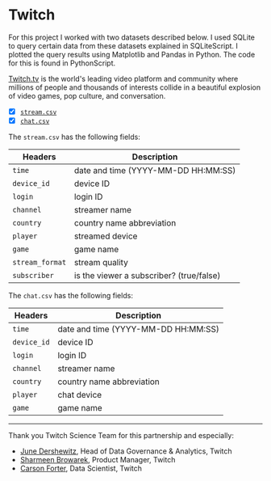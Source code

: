 # Twitch

For this project I worked with two datasets described below. I used SQLite to query certain data from these datasets explained in SQLiteScript. I plotted the query results using Matplotlib and Pandas in Python. The code for this is found in PythonScript.

[Twitch.tv](www.twitch.tv) is the world's leading video platform and community where millions of people and thousands of interests collide in a beautiful explosion of video games, pop culture, and conversation.

- [x] [`stream.csv`](stream.csv)  
- [x] [`chat.csv`](chat.csv)  

The `stream.csv` has the following fields:

Headers | Description |
--- | --- |
`time` | date and time (YYYY-MM-DD HH:MM:SS)
`device_id` | device ID
`login` | login ID
`channel` | streamer name
`country` | country name abbreviation
`player` | streamed device
`game` | game name
`stream_format` | stream quality
`subscriber` | is the viewer a subscriber? (true/false)

The `chat.csv` has the following fields:

Headers | Description |
--- | --- |
`time` | date and time (YYYY-MM-DD HH:MM:SS)
`device_id` | device ID
`login` | login ID
`channel` | streamer name
`country` | country name abbreviation
`player` | chat device
`game` | game name

---

Thank you Twitch Science Team for this partnership and especially:

- [June Dershewitz](https://twitter.com/jdersh), Head of Data Governance & Analytics, Twitch
- [Sharmeen Browarek](https://www.linkedin.com/in/sharmeenbrowarek/), Product Manager, Twitch
- [Carson Forter](https://twitter.com/carsonforter), Data Scientist, Twitch
